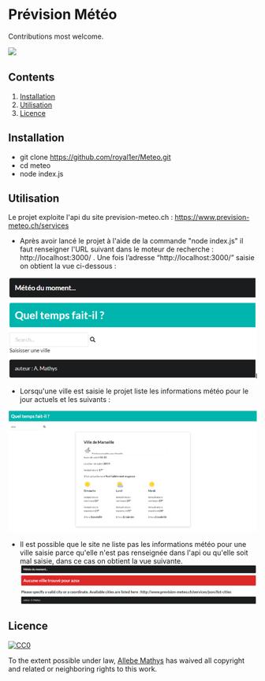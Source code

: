 # Prévision Météo 

Contributions most welcome.

![](https://media.giphy.com/media/l0HlCcGHVET4Gpb7a/giphy.gif)

## Contents

1. [Installation](#installation)
2. [Utilisation](#utilisation)
3. [Licence](#Licence)

## Installation
* git clone https://github.com/royal1er/Meteo.git
* cd meteo
* node index.js

## Utilisation

Le projet exploite l'api du site prevision-meteo.ch :  https://www.prevision-meteo.ch/services

* Après avoir lancé le projet à l'aide de la commande "node index.js" il faut renseigner l'URL suivant dans le moteur de recherche : http://localhost:3000/ . Une fois l’adresse “http://localhost:3000/” saisie on obtient la vue ci-dessous :

![](Capture.PNG)

* Lorsqu'une ville est saisie le projet liste les informations météo pour le jour actuels et les suivants :

![](Capture1.PNG)

* Il est possible que le site ne liste pas les informations météo pour une ville saisie parce qu'elle n'est pas renseignée dans l'api ou qu'elle soit mal saisie, dans ce cas on obtient la vue suivante.
![](Capture2.PNG)

## Licence

[![CC0](http://i.creativecommons.org/p/zero/1.0/88x31.png)](http://creativecommons.org/publicdomain/zero/1.0/)

To the extent possible under law, [Allebe Mathys](https://swna) has waived all copyright and related or neighboring rights to this work.
